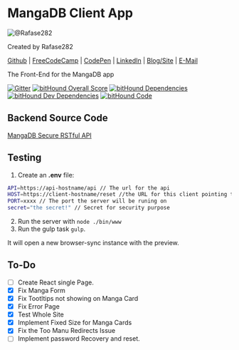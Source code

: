 # MangaDB Client App

![@Rafase282](https://avatars0.githubusercontent.com/Rafase282?&s=128)

Created by Rafase282

[Github](https://github.com/Rafase282) | [FreeCodeCamp](http://www.freecodecamp.com/rafase282) | [CodePen](http://codepen.io/Rafase282/) | [LinkedIn](https://www.linkedin.com/in/rafase282) | [Blog/Site](https://rafase282.wordpress.com/) | [E-Mail](mailto:rafase282@gmail.com)

The Front-End for the MangaDB app

[![Gitter](https://badges.gitter.im/Rafase282/Mangadb.svg)](https://gitter.im/Rafase282/Mangadb?utm_source=badge&utm_medium=badge&utm_campaign=pr-badge) [![bitHound Overall Score](https://www.bithound.io/github/Rafase282/mangadb-front/badges/score.svg)](https://www.bithound.io/github/Rafase282/mangadb-front) [![bitHound Dependencies](https://www.bithound.io/github/Rafase282/mangadb-front/badges/dependencies.svg)](https://www.bithound.io/github/Rafase282/mangadb-front/master/dependencies/npm) [![bitHound Dev Dependencies](https://www.bithound.io/github/Rafase282/mangadb-front/badges/devDependencies.svg)](https://www.bithound.io/github/Rafase282/mangadb-front/master/dependencies/npm) [![bitHound Code](https://www.bithound.io/github/Rafase282/mangadb-front/badges/code.svg)](https://www.bithound.io/github/Rafase282/mangadb-front)

## Backend Source Code

[MangaDB Secure RSTful API](https://github.com/Rafase282/Mangadb)

## Testing

1. Create an **.env** file:
```bash
API=https://api-hostname/api // The url for the api
HOST=https://client-hostname/reset //the URL for this client pointing to /reset
PORT=xxxx // The port the server will be runing on
secret="the secret!" // Secret for security purpose
```
2. Run the server with `node ./bin/www`
3. Run the gulp task `gulp`.

It will open a new browser-sync instance with the preview.

## To-Do

- [ ] Create React single Page.
- [X] Fix Manga Form
- [X] Fix Tootltips not showing on Manga Card
- [X] Fix Error Page
- [X] Test Whole Site
- [X] Implement Fixed Size for Manga Cards
- [X] Fix the Too Manu Redirects Issue
- [ ] Implement password Recovery and reset.
